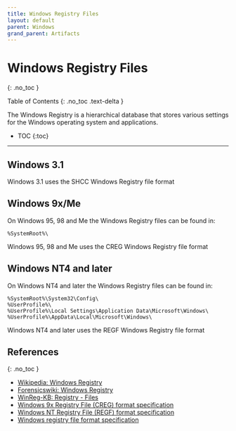 ```yaml
---
title: Windows Registry Files
layout: default
parent: Windows
grand_parent: Artifacts
---
```


# Windows Registry Files
{: .no_toc }

Table of Contents
{: .no_toc .text-delta }

The Windows Registry is a hierarchical database that stores various settings
for the Windows operating system and applications.

- TOC
{:toc}

---

## Windows 3.1

Windows 3.1 uses the SHCC Windows Registry file format

## Windows 9x/Me

On Windows 95, 98 and Me the Windows Registry files can be found in:

```
%SystemRoot%\
```

Windows 95, 98 and Me uses the CREG Windows Registry file format

## Windows NT4 and later

On Windows NT4 and later the Windows Registry files can be found in:

```
%SystemRoot%\System32\Config\
%UserProfile%\
%UserProfile%\Local Settings\Application Data\Microsoft\Windows\
%UserProfile%\AppData\Local\Microsoft\Windows\
```

Windows NT4 and later uses the REGF Windows Registry file format

## References
{: .no_toc }

* [Wikipedia: Windows Registry](https://en.wikipedia.org/wiki/Windows_Registry)
* [Forensicswiki: Windows Registry](https://forensics.wiki/windows_registry)
* [WinReg-KB: Registry - Files](https://winreg-kb.readthedocs.io/en/latest/sources/windows-registry/Files.html)
* [Windows 9x Registry File (CREG) format specification](https://github.com/libyal/libcreg/blob/main/documentation/Windows%209x%20Registry%20File%20(CREG)%20format.asciidoc)
* [Windows NT Registry File (REGF) format specification](https://github.com/libyal/libregf/blob/main/documentation/Windows%20NT%20Registry%20File%20(REGF)%20format.asciidoc)
* [Windows registry file format specification](https://github.com/msuhanov/regf/blob/master/Windows%20registry%20file%20format%20specification.md)
